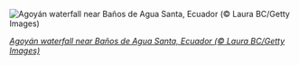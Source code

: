 
![Agoyán waterfall near Baños de Agua Santa, Ecuador (© Laura BC/Getty Images)](https://cn.bing.com//th?id=OHR.PailonDelDiablo_EN-US4820504961_1920x1080.jpg&rf=LaDigue_1920x1080.jpg&pid=hp)

*[Agoyán waterfall near Baños de Agua Santa, Ecuador (© Laura BC/Getty Images)](https://www.bing.com/search?q=agoyan+ecuador&form=hpcapt&filters=HpDate%3a%2220210117_0800%22)*
